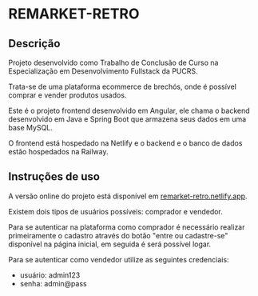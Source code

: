# REMARKET-RETRO

## Descrição
Projeto desenvolvido como Trabalho de Conclusão de Curso na Especialização em Desenvolvimento Fullstack da PUCRS.

Trata-se de uma plataforma ecommerce de brechós, onde é possível comprar e vender produtos usados.

Este é o projeto frontend desenvolvido em Angular, ele chama o backend desenvolvido em Java e Spring Boot que armazena seus dados em uma base MySQL.

O frontend está hospedado na Netlify e o backend e o banco de dados estão hospedados na Railway.

## Instruções de uso
A versão online do projeto está disponível em <a href="https://main--remarket-retro.netlify.app/" target="_blank">remarket-retro.netlify.app</a>.

Existem dois tipos de usuários possíveis: comprador e vendedor.

Para se autenticar na plataforma como comprador é necessário realizar primeiramente o cadastro através do botão "entre ou cadastre-se" disponível na página inicial, em seguida é será possível logar.

Para se autenticar como vendedor utilize as seguintes credenciais:
- usuário: admin123 
- senha: admin@pass